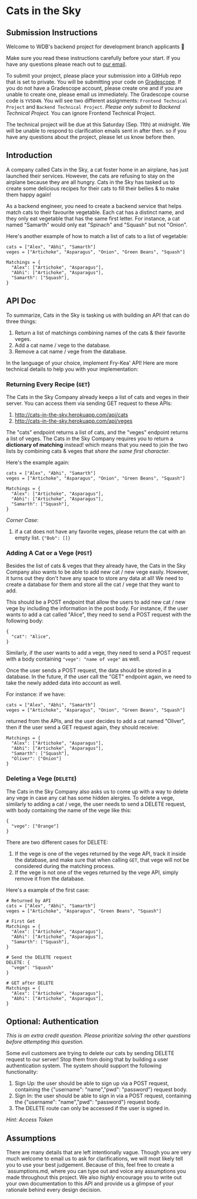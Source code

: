 # Cats in the Sky

## Submission Instructions
Welcome to WDB's backend project for development branch applicants 👋

Make sure you read these instructions carefully before your start. If you have any questions
please reach out to [our email](webatberkeley@gmail.com).

To submit your project, please place your submission into a GitHub repo that is set to private. You
will be submitting your code on [Gradescope](https://www.gradescope.com/). If you do not have a 
Gradescope account, please create one and if you are unable to create one, please email us
immediately. The Gradescope course code is `YV5D4N`. You will see two different assignments: 
`Frontend Technical Project` and `Backend Technical Project`. _Please only submit to Backend
Technical Project._ You can ignore Frontend Technical Project.

The technical project will be due at this Saturday (Sep. 11th) at midnight. We will be unable to respond to clarification emails sent in after then. so if you have any questions about the project, please let us know before then. 


## Introduction

A company called Cats in the Sky, a cat foster home in an airplane, has just launched their services. However, the cats are refusing to stay on the airplane because they are all hungry. Cats in the Sky has tasked us to create some delicious recipes for their cats to fill their bellies & to make them happy again!

As a backend engineer, you need to create a backend service that helps match cats to their favourite vegetable. Each cat has a distinct name, and they only eat vegetable that has the same first letter. For instance, a cat named "Samarth" would only eat "Spinach" and "Squash" but not "Onion".

Here's another example of how to match a list of cats to a list of vegetable:

```
cats = ["Alex", "Abhi", "Samarth"]
veges = ["Artichoke", "Asparagus", "Onion", "Green Beans", "Squash"]

Matchings = {
  "Alex": ["Artichoke", "Asparagus"],
  "Abhi": ["Artichoke", "Asparagus"],
  "Samarth": ["Squash"],
}

```

## API Doc

To summarize, Cats in the Sky is tasking us with building an API that can do three things:
1) Return a list of matchings combining names of the cats & their favorite veges. 
2) Add a cat name / vege to the database.
3) Remove a cat name / vege from the database.

In the language of your choice, implement Fry-Kea' API! Here are more technical details to help
you with your implementation:

### Returning Every Recipe (`GET`)

The Cats in the Sky Company already keeps a list of cats and veges in their server. You can access them via sending GET request to these APIs:

1. http://cats-in-the-sky.herokuapp.com/api/cats
2. http://cats-in-the-sky.herokuapp.com/api/veges


The "cats" endpoint returns a list of cats, and the "veges" endpoint returns a list of veges. 
The Cats in the Sky Company requires you to return a **dictionary of matching** instead! which means that you need to 
join the two lists by combining cats & veges that *share the same first character*.

Here's the example again:

```
cats = ["Alex", "Abhi", "Samarth"]
veges = ["Artichoke", "Asparagus", "Onion", "Green Beans", "Squash"]

Matchings = {
  "Alex": ["Artichoke", "Asparagus"],
  "Abhi": ["Artichoke", "Asparagus"],
  "Samarth": ["Squash"],
}

```

*Corner Case*: 
1. if a cat does not have any favorite veges, please return the cat with an empty list. `{"Bob": []}`

### Adding A Cat or a Vege (`POST`)

Besides the list of cats & veges that they already have, the Cats in the Sky Company also wants to be able to add new cat / new vege easily. However, it turns out they don't have any space to store any data at all! We need to create a database for them and store all the cat / vege that they want to add.

This should be a POST endpoint that allow the users to add new cat / new vege by including the information in the post body.
For instance, if the user wants to add a cat called "Alice", they need to send a POST request with the following body:
```
{
  "cat": "Alice",
}
```

Similarly, if the user wants to add a vege, they need to send a POST request with a body containing `"vege": "name of vege"` as well.

Once the user sends a POST request, the data should be stored in a database. In the future, if the user call the "GET" endpoint again, we need to take the newly added data into account as well.

For instance:
if we have:
```
cats = ["Alex", "Abhi", "Samarth"]
veges = ["Artichoke", "Asparagus", "Onion", "Green Beans", "Squash"]
```
returned from the APIs, and the user decides to add a cat named "Oliver", then if the user send a GET request again, they should receive:

```
Matchings = {
  "Alex": ["Artichoke", "Asparagus"],
  "Abhi": ["Artichoke", "Asparagus"],
  "Samarth": ["Squash"],
  "Oliver": ["Onion"]
}
```

### Deleting a Vege (`DELETE`)

The Cats in the Sky Company also asks us to come up with a way to delete any vege in case any cat has some hidden alergies. To delete a vege, similarly to adding a cat / vege, the user needs to send a DELETE request, with body containing the name of the vege like this: 
```
{
  "vege": ["Orange"]
}
```

There are two different cases for DELETE:
1. If the vege is one of the veges returned by the vege API, track it inside the database, and make sure that when calling `GET`, that vege will not be considered during the matching process.
2. If the vege is not one of the veges returned by the vege API, simply remove it from the database.

Here's a example of the first case:
```
# Returned by API
cats = ["Alex", "Abhi", "Samarth"]
veges = ["Artichoke", "Asparagus", "Green Beans", "Squash"]

# First Get
Matchings = {
  "Alex": ["Artichoke", "Asparagus"],
  "Abhi": ["Artichoke", "Asparagus"],
  "Samarth": ["Squash"],
}

# Send the DELETE request
DELETE: {
  "vege": "Squash"
}

# GET after DELETE
Matchings = {
  "Alex": ["Artichoke", "Asparagus"],
  "Abhi": ["Artichoke", "Asparagus"],
}
```

## Optional: Authentication

*This is an extra credit question. Please prioritize solving the other questions before attempting this question.*

Some evil customers are trying to delete our cats by sending DELETE request to our server! Stop them from doing that by building a user authentication system. The system should support the following functionality:
1. Sign Up: the user should be able to sign up via a POST request, containing the {"username": "name","pwd": "password"} request body.
2. Sign In: the user should be able to sign in via a POST request, containing the {"username": "name","pwd": "password"} request body.
3. The DELETE route can only be accessed if the user is signed in.

_Hint: Access Token_

## Assumptions

There are many details that are left intentionally vague. Though you are very much welcome to
email us to ask for clarifications, we will most likely tell you to use your best judgement.
Because of this, feel free to create a `assumptions.md, where you can type out and
voice any assumptions you made throughout this project. We also _highly_ encourage you to
write out your own documentation to this API and provide us a glimpse of your rationale
behind every design decision.
